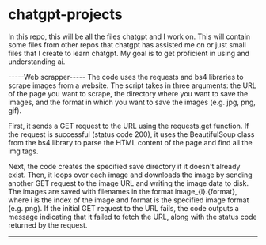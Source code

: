 # chatgpt-projects
In this repo, this will be all the files chatgpt and I work on. This will contain some files from other repos that chatgpt has assisted me on or just small files that I create to learn chatgpt. My goal is to get proficient in using and understanding ai.


-----Web scrapper-----
The code uses the requests and bs4 libraries to scrape images from a website. The script takes in three arguments: the URL of the page you want to scrape, the directory where you want to save the images, and the format in which you want to save the images (e.g. jpg, png, gif).

First, it sends a GET request to the URL using the requests.get function. If the request is successful (status code 200), it uses the BeautifulSoup class from the bs4 library to parse the HTML content of the page and find all the img tags.

Next, the code creates the specified save directory if it doesn't already exist. Then, it loops over each image and downloads the image by sending another GET request to the image URL and writing the image data to disk. The images are saved with filenames in the format image_{i}.{format}, where i is the index of the image and format is the specified image format (e.g. png).
If the initial GET request to the URL fails, the code outputs a message indicating that it failed to fetch the URL, along with the status code returned by the request.

---------------------
